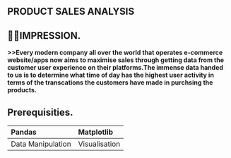 ## PRODUCT SALES ANALYSIS 

## 🙋‍♂️IMPRESSION.

__>>Every modern company all over the world that operates e-commerce website/apps now aims to maximise sales through getting data from the customer user experience on their platforms.The immense data handed to us is to determine what time of day has the highest user activity in terms of the transcations the customers have made in purchsing the products.__

## Prerequisities.
|Pandas           |Matplotlib   |
|:----------------|:------------|
|Data Manipulation|Visualisation|



